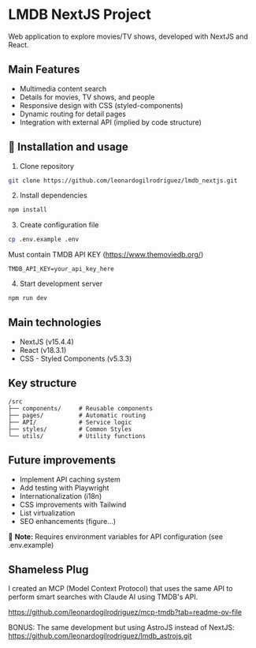 # LMDB NextJS Project

Web application to explore movies/TV shows, developed with NextJS and React.

## Main Features
- Multimedia content search
- Details for movies, TV shows, and people
- Responsive design with CSS (styled-components)
- Dynamic routing for detail pages
- Integration with external API (implied by code structure)

## 🚀 Installation and usage

1. Clone repository
```bash
git clone https://github.com/leonardogilrodriguez/lmdb_nextjs.git
```

2. Install dependencies
```bash
npm install
```

3. Create configuration file
```bash
cp .env.example .env
``` 

Must contain TMDB API KEY (https://www.themoviedb.org/)

````
TMDB_API_KEY=your_api_key_here
````

4. Start development server
```bash
npm run dev
```

## Main technologies
- NextJS (v15.4.4)
- React (v18.3.1)
- CSS - Styled Components (v5.3.3)

## Key structure
```
/src
├── components/     # Reusable components
├── pages/          # Automatic routing
├── API/            # Service logic
├── styles/         # Common Styles
└── utils/          # Utility functions
```

## Future improvements
- Implement API caching system
- Add testing with Playwright
- Internationalization (i18n)
- CSS improvements with Tailwind
- List virtualization
- SEO enhancements (figure...)

📌 **Note:** Requires environment variables for API configuration (see .env.example)

## Shameless Plug

I created an MCP (Model Context Protocol) that uses the same API to perform smart searches with Claude AI using TMDB's API.

https://github.com/leonardogilrodriguez/mcp-tmdb?tab=readme-ov-file

BONUS: The same development but using AstroJS instead of NextJS: 
https://github.com/leonardogilrodriguez/lmdb_astrojs.git